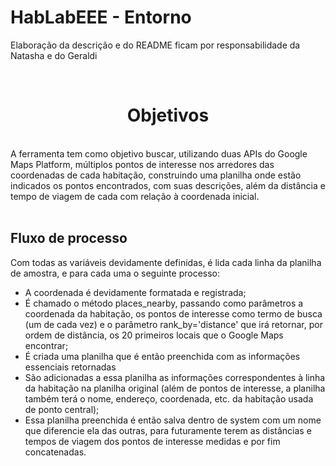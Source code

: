 # HabLabEEE - Entorno
Elaboração da descrição e do README ficam por responsabilidade da Natasha e do Geraldi

<br>
<center><h1>Objetivos</h1></center>
<br>
A ferramenta tem como objetivo buscar, utilizando duas APIs do Google Maps Platform, múltiplos pontos de interesse nos arredores das coordenadas de cada habitação, construindo uma planilha onde estão indicados os pontos encontrados, com suas descrições, além da distância e tempo de viagem de cada com relação à coordenada inicial.
<br><br>
<h2>Fluxo de processo</h2>
Com todas as variáveis devidamente definidas, é lida cada linha da planilha de amostra, e para cada uma o seguinte processo:

- A coordenada é devidamente formatada e registrada;
- É chamado o método places_nearby, passando como parâmetros a coordenada da habitação, os pontos de interesse como termo de busca (um de cada vez) e o parâmetro rank_by='distance' que irá retornar, por ordem de distância, os 20 primeiros locais que o Google Maps encontrar;
- É criada uma planilha que é então preenchida com as informações essenciais retornadas
- São adicionadas a essa planilha as informações correspondentes à linha da habitação na planilha original (além de pontos de interesse, a planilha também terá o nome, endereço, coordenada, etc. da habitação usada de ponto central);
- Essa planilha preenchida é então salva dentro de system com um nome que diferencie ela das outras, para futuramente terem as distâncias e tempos de viagem dos pontos de interesse medidas e por fim concatenadas.